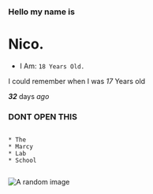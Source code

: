 ### Hello my name is 
# Nico.

* I Am:
```18 Years Old.```

I could remember when I was *17* Years old

***32*** days *ago*
### DONT OPEN THIS
~~~you opened it , , , , , , ~~~

* The
* Marcy
* Lab
* School


~~~

![A random image](https://encrypted-tbn0.gstatic.com/images?q=tbn:ANd9GcTG8Ogg1R2WkRRVnsxMlr_WqdNwhVzo9vvW_42SZm8&s)
